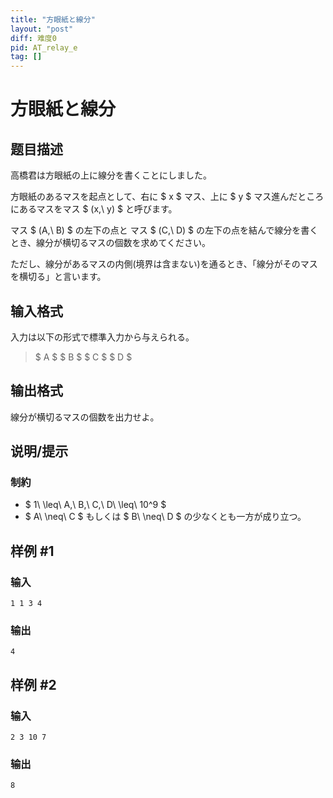 ```yaml
---
title: "方眼紙と線分"
layout: "post"
diff: 难度0
pid: AT_relay_e
tag: []
---
```


# 方眼紙と線分

## 题目描述

[problemUrl]: https://atcoder.jp/contests/cf16-relay-open/tasks/relay_e

高橋君は方眼紙の上に線分を書くことにしました。

方眼紙のあるマスを起点として、右に $ x $ マス、上に $ y $ マス進んだところにあるマスをマス $ (x,\ y) $ と呼びます。

マス $ (A,\ B) $ の左下の点と マス $ (C,\ D) $ の左下の点を結んで線分を書くとき、線分が横切るマスの個数を求めてください。

ただし、線分があるマスの内側(境界は含まない)を通るとき、「線分がそのマスを横切る」と言います。

## 输入格式

入力は以下の形式で標準入力から与えられる。

> $ A $ $ B $ $ C $ $ D $

## 输出格式

線分が横切るマスの個数を出力せよ。

## 说明/提示

### 制約

- $ 1\ \leq\ A,\ B,\ C,\ D\ \leq\ 10^9 $
- $ A\ \neq\ C $ もしくは $ B\ \neq\ D $ の少なくとも一方が成り立つ。

## 样例 #1

### 输入

```
1 1 3 4
```

### 输出

```
4
```

## 样例 #2

### 输入

```
2 3 10 7
```

### 输出

```
8
```

